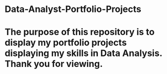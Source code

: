 # Data-Analyst-Portfolio-Projects
# The purpose of this repository is to display my portfolio projects displaying my skills in Data Analysis. Thank you for viewing.
